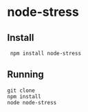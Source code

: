 # node-stress




## Install


     npm install node-stress

## Running

    git clone 
    npm install
    node node-stress
